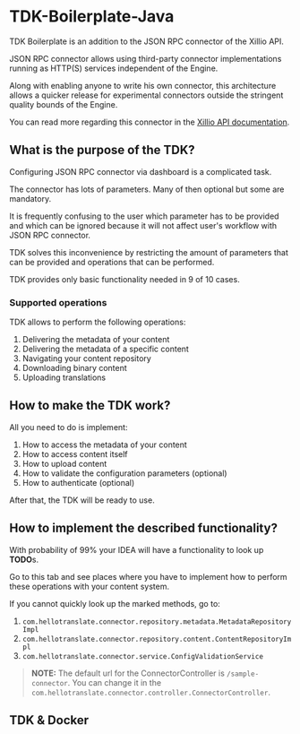 # TDK-Boilerplate-Java

TDK Boilerplate is an addition to the JSON RPC connector of the Xillio API.

JSON RPC connector allows using third-party connector implementations running as HTTP(S) services independent of the Engine.

Along with enabling anyone to write his own connector, this architecture allows a quicker release for experimental connectors outside the stringent quality bounds of the Engine.

You can read more regarding this connector in the [Xillio API documentation](https://docs.xill.io/#connector-json-rpc).

## What is the purpose of the TDK?
Configuring JSON RPC connector via dashboard is a complicated task.

The connector has lots of parameters. Many of then optional but some are mandatory.

It is frequently confusing to the user which parameter has to be provided and which can be ignored because it will not affect user's workflow with JSON RPC connector.

TDK solves this inconvenience by restricting the amount of parameters that can be provided and operations that can be performed.

TDK provides only basic functionality needed in 9 of 10 cases.

### Supported operations

TDK allows to perform the following operations:

 1. Delivering the metadata of your content
 2. Delivering the metadata of a specific content
 3. Navigating your content repository
 4. Downloading binary content
 5. Uploading translations

## How to make the TDK work?

All you need to do is implement:

1. How to access the metadata of your content
2. How to access content itself
3. How to upload content
4. How to validate the configuration parameters (optional)
5. How to authenticate (optional)

After that, the TDK will be ready to use.

## How to implement the described functionality?

With probability of 99% your IDEA will have a functionality to look up **TODO**s.

Go to this tab and see places where you have to implement how to perform these operations with your content system.

If you cannot quickly look up the marked methods, go to:
1. `com.hellotranslate.connector.repository.metadata.MetadataRepositoryImpl`
2. `com.hellotranslate.connector.repository.content.ContentRepositoryImpl`
3. `com.hellotranslate.connector.service.ConfigValidationService`

> **NOTE:** The default url for the ConnectorController is `/sample-connector`. You can change it in the `com.hellotranslate.connector.controller.ConnectorController`.

## TDK & Docker
